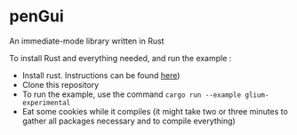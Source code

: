 # penGui

An immediate-mode library written in Rust

To install Rust and everything needed, and run the example :

- Install rust. Instructions can be found [here](https://www.rust-lang.org/tools/install))
- Clone this repository
- To run the example, use the command `cargo run --example glium-experimental`
- Eat some cookies while it compiles (it might take two or three minutes to gather all packages necessary and to compile everything)
